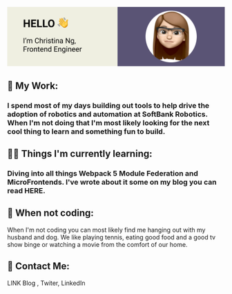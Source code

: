 ![Image of Yaktocat](./GithubBanner.png)

## 🤖 My Work: 
### I spend most of my days building out tools to help drive the adoption of robotics and automation at SoftBank Robotics. When I'm not doing that I'm most likely looking for the next cool thing to learn and something fun to build. 

## 👩‍💻 Things I'm currently learning: 
### Diving into all things Webpack 5 Module Federation and MicroFrontends. I've wrote about it some on my blog you can read HERE. 

## 🎾 When not coding: 
When I'm not coding you can most likely find me hanging out with my husband and dog. We like playing tennis, eating good food and a good tv show binge or watching a movie from the comfort of our home. 

## 👋 Contact Me: 
LINK Blog , Twiter, LinkedIn
